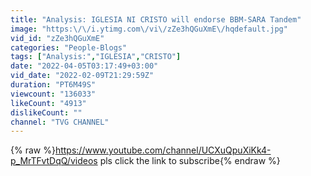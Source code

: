 ```yaml
---
title: "Analysis: IGLESIA NI CRISTO will endorse BBM-SARA Tandem"
image: "https:\/\/i.ytimg.com\/vi\/zZe3hQGuXmE\/hqdefault.jpg"
vid_id: "zZe3hQGuXmE"
categories: "People-Blogs"
tags: ["Analysis:","IGLESIA","CRISTO"]
date: "2022-04-05T03:17:49+03:00"
vid_date: "2022-02-09T21:29:59Z"
duration: "PT6M49S"
viewcount: "136033"
likeCount: "4913"
dislikeCount: ""
channel: "TVG CHANNEL"
---
```

{% raw %}<a rel="nofollow" target="blank" href="https://www.youtube.com/channel/UCXuQpuXiKk4-p_MrTFvtDqQ/videos">https://www.youtube.com/channel/UCXuQpuXiKk4-p_MrTFvtDqQ/videos</a> pls click the link to subscribe{% endraw %}
